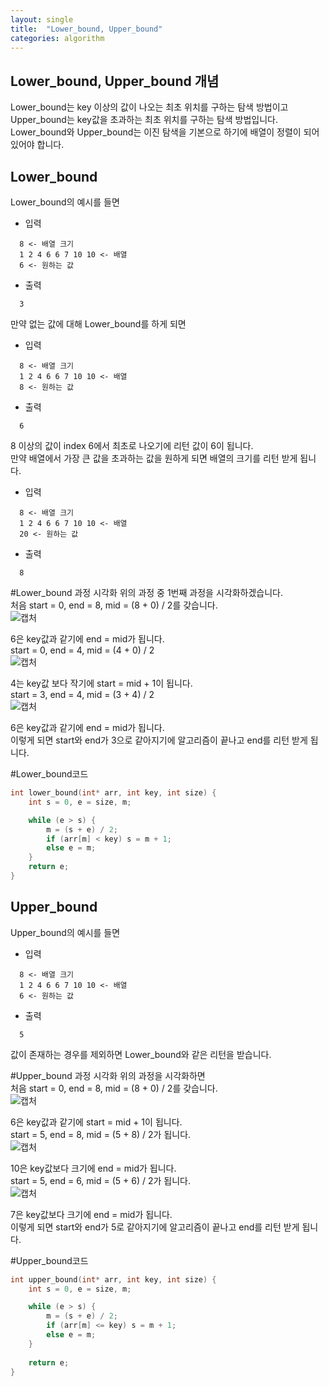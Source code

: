 ```yaml
---
layout: single
title:  "Lower_bound, Upper_bound"
categories: algorithm
---
```


Lower_bound, Upper_bound 개념
-------------
Lower_bound는 key 이상의 값이 나오는 최초 위치를 구하는 탐색 방법이고   
Upper_bound는 key값을 초과하는 최초 위치를 구하는 탐색 방법입니다.   
Lower_bound와 Upper_bound는 이진 탐색을 기본으로 하기에 배열이 정렬이 되어 있어야 합니다.   

Lower_bound
-------------
Lower_bound의 예시를 들면
* 입력
```
  8 <- 배열 크기
  1 2 4 6 6 7 10 10 <- 배열
  6 <- 원하는 값
```
* 출력
```
  3
```   
만약 없는 값에 대해 Lower_bound를 하게 되면
* 입력
```
  8 <- 배열 크기
  1 2 4 6 6 7 10 10 <- 배열
  8 <- 원하는 값
```
* 출력
```
  6
```
8 이상의 값이 index 6에서 최초로 나오기에 리턴 값이 6이 됩니다.   
만약 배열에서 가장 큰 값을 초과하는 값을 원하게 되면 배열의 크기를 리턴 받게 됩니다.
* 입력
```
  8 <- 배열 크기
  1 2 4 6 6 7 10 10 <- 배열
  20 <- 원하는 값
```
* 출력
```
  8
```

#Lower_bound 과정 시각화
위의 과정 중 1번째 과정을 시각화하겠습니다.   
처음 start = 0, end = 8, mid = (8 + 0) / 2를 갖습니다.   
![캡처](https://github.com/124coding/124coding.github.io/assets/114299892/26047666-e414-45e7-a599-13cac63bf846)   

6은 key값과 같기에 end = mid가 됩니다.   
start = 0, end = 4, mid = (4 + 0) / 2   
![캡처](https://github.com/124coding/124coding.github.io/assets/114299892/d8c480c0-2b4f-4b9d-9aef-ad03b9f80520)   

4는 key값 보다 작기에 start = mid + 1이 됩니다.   
start = 3, end = 4, mid = (3 + 4) / 2   
![캡처](https://github.com/124coding/124coding.github.io/assets/114299892/78e5b4ad-3495-4fa6-9a7f-07a8cae9a1f7)   

6은 key값과 같기에 end = mid가 됩니다.   
이렇게 되면 start와 end가 3으로 같아지기에 알고리즘이 끝나고 end를 리턴 받게 됩니다.   

#Lower_bound코드
```c
int lower_bound(int* arr, int key, int size) {
	int s = 0, e = size, m;

	while (e > s) {
		m = (s + e) / 2;
		if (arr[m] < key) s = m + 1;
		else e = m;
	}
	return e;
}
```   

Upper_bound
-------------
Upper_bound의 예시를 들면   
* 입력
```
  8 <- 배열 크기
  1 2 4 6 6 7 10 10 <- 배열
  6 <- 원하는 값
```
* 출력
```
  5
```
값이 존재하는 경우를 제외하면 Lower_bound와 같은 리턴을 받습니다.   

#Upper_bound 과정 시각화
위의 과정을 시각화하면   
처음 start = 0, end = 8, mid = (8 + 0) / 2를 갖습니다.   
![캡처](https://github.com/124coding/124coding.github.io/assets/114299892/26047666-e414-45e7-a599-13cac63bf846)   

6은 key값과 같기에 start = mid + 1이 됩니다.   
start = 5, end = 8, mid = (5 + 8) / 2가 됩니다.   
![캡처](https://github.com/124coding/124coding.github.io/assets/114299892/758e2e15-bdcb-4f0c-aacb-d6689643ad2b)   

10은 key값보다 크기에 end = mid가 됩니다.   
start = 5, end = 6, mid = (5 + 6) / 2가 됩니다.   
![캡처](https://github.com/124coding/124coding.github.io/assets/114299892/74d7ced1-d86c-48f9-a6d8-907b6f5b4bf0)   

7은 key값보다 크기에 end = mid가 됩니다.   
이렇게 되면 start와 end가 5로 같아지기에 알고리즘이 끝나고 end를 리턴 받게 됩니다.   

#Upper_bound코드
```c
int upper_bound(int* arr, int key, int size) {
	int s = 0, e = size, m;

	while (e > s) {
		m = (s + e) / 2;
		if (arr[m] <= key) s = m + 1;
		else e = m;
	}
	
	return e;
}
```
